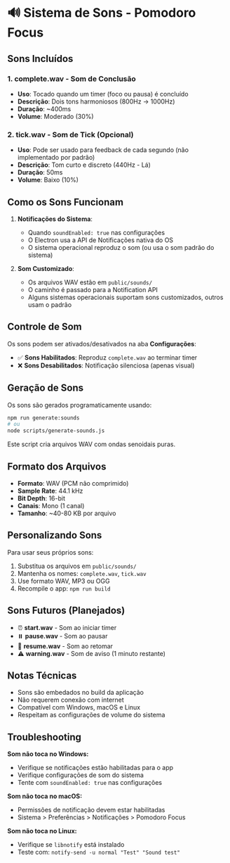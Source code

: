 # 🔊 Sistema de Sons - Pomodoro Focus

## Sons Incluídos

### 1. **complete.wav** - Som de Conclusão
- **Uso**: Tocado quando um timer (foco ou pausa) é concluído
- **Descrição**: Dois tons harmoniosos (800Hz → 1000Hz)
- **Duração**: ~400ms
- **Volume**: Moderado (30%)

### 2. **tick.wav** - Som de Tick (Opcional)
- **Uso**: Pode ser usado para feedback de cada segundo (não implementado por padrão)
- **Descrição**: Tom curto e discreto (440Hz - Lá)
- **Duração**: 50ms
- **Volume**: Baixo (10%)

## Como os Sons Funcionam

1. **Notificações do Sistema**:
   - Quando `soundEnabled: true` nas configurações
   - O Electron usa a API de Notificações nativa do OS
   - O sistema operacional reproduz o som (ou usa o som padrão do sistema)

2. **Som Customizado**:
   - Os arquivos WAV estão em `public/sounds/`
   - O caminho é passado para a Notification API
   - Alguns sistemas operacionais suportam sons customizados, outros usam o padrão

## Controle de Som

Os sons podem ser ativados/desativados na aba **Configurações**:

- ✅ **Sons Habilitados**: Reproduz `complete.wav` ao terminar timer
- ❌ **Sons Desabilitados**: Notificação silenciosa (apenas visual)

## Geração de Sons

Os sons são gerados programaticamente usando:

```bash
npm run generate:sounds
# ou
node scripts/generate-sounds.js
```

Este script cria arquivos WAV com ondas senoidais puras.

## Formato dos Arquivos

- **Formato**: WAV (PCM não comprimido)
- **Sample Rate**: 44.1 kHz
- **Bit Depth**: 16-bit
- **Canais**: Mono (1 canal)
- **Tamanho**: ~40-80 KB por arquivo

## Personalizando Sons

Para usar seus próprios sons:

1. Substitua os arquivos em `public/sounds/`
2. Mantenha os nomes: `complete.wav`, `tick.wav`
3. Use formato WAV, MP3 ou OGG
4. Recompile o app: `npm run build`

## Sons Futuros (Planejados)

- ⏰ **start.wav** - Som ao iniciar timer
- ⏸️ **pause.wav** - Som ao pausar
- 🔄 **resume.wav** - Som ao retomar
- ⚠️ **warning.wav** - Som de aviso (1 minuto restante)

## Notas Técnicas

- Sons são embedados no build da aplicação
- Não requerem conexão com internet
- Compatível com Windows, macOS e Linux
- Respeitam as configurações de volume do sistema

## Troubleshooting

**Som não toca no Windows:**
- Verifique se notificações estão habilitadas para o app
- Verifique configurações de som do sistema
- Tente com `soundEnabled: true` nas configurações

**Som não toca no macOS:**
- Permissões de notificação devem estar habilitadas
- Sistema > Preferências > Notificações > Pomodoro Focus

**Som não toca no Linux:**
- Verifique se `libnotify` está instalado
- Teste com: `notify-send -u normal "Test" "Sound test"`
